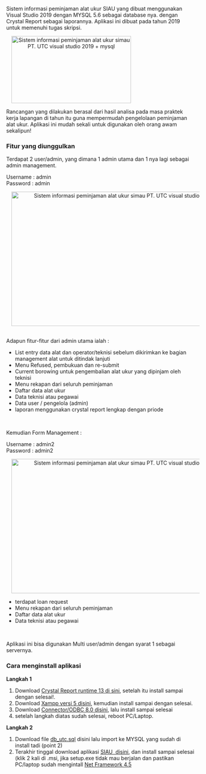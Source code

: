 <p>Sistem informasi&nbsp;peminjaman alat ukur SIAU yang dibuat menggunakan Visual Studio 2019 dengan MYSQL 5.6 sebagai database nya. dengan Crystal Report sebagai laporannya. Aplikasi ini dibuat pada tahun 2019 untuk memenuhi tugas skripsi.</p><a href="https://blogger.googleusercontent.com/img/b/R29vZ2xl/AVvXsEgne6XSD31IvVkNQTFNTk9KuRmMksGB_3t_lrdteS5WiQXLccAeaX-j7TGsDnUC464tH861oSuDpolo8sPCEi11N_gQYrebPBTEjalrqjpSiDFAxgsmGplR_KUrz-I2WCMsjTCVLUr-n1pnwxc_qcK0NSPSjTC9JHvsJyMp5nu3vKJIsREiV0Zelo1F1g/s1280/WhatsApp%20Image%202022-11-13%20at%2021.32.07.jpeg" style="margin-left: 1em; margin-right: 1em; text-align: center;"><img alt="Sistem informasi peminjaman alat ukur simau PT. UTC visual studio 2019 + mysql" border="0" data-original-height="719" data-original-width="1280" height="180" src="https://blogger.googleusercontent.com/img/b/R29vZ2xl/AVvXsEgne6XSD31IvVkNQTFNTk9KuRmMksGB_3t_lrdteS5WiQXLccAeaX-j7TGsDnUC464tH861oSuDpolo8sPCEi11N_gQYrebPBTEjalrqjpSiDFAxgsmGplR_KUrz-I2WCMsjTCVLUr-n1pnwxc_qcK0NSPSjTC9JHvsJyMp5nu3vKJIsREiV0Zelo1F1g/w320-h180/WhatsApp%20Image%202022-11-13%20at%2021.32.07.jpeg" title="Sistem informasi peminjaman alat ukur simau PT. UTC visual studio 2019 + mysql" width="320" /></a><br /><p>Rancangan yang dilakukan berasal dari hasil analisa pada masa praktek kerja lapangan di tahun itu guna mempermudah pengelolaan peminjaman alat ukur. Aplikasi ini mudah sekali untuk digunakan oleh orang awam sekalipun!</p>

<h3 style="text-align: left;">Fitur yang diunggulkan </h3><p>Terdapat 2 user/admin, yang dimana 1 admin utama dan 1 nya lagi sebagai admin management.</p><p>Username : admin<br />Password : admin</p><div class="separator" style="clear: both; text-align: center;"><a href="https://blogger.googleusercontent.com/img/b/R29vZ2xl/AVvXsEhIaC5gUvVow_rSFjcpO5kzhMT7KTY3hqKyo-Mgjw8xgh80r9H240dPdLiGq3eCr48S_rq3pwOx7pJgbv50qlt_enT11Hv16NGe4uuvaDreoKLnCSQQVTKPgqJo8CSZkNfOuITUYXr2PNa6tcFO6o5PC4g2__Lrm-gPJrRRFaAyDh1yG_iFLFMl7gO41Q/s1280/WhatsApp%20Image%202022-11-13%20at%2021.34.11.jpeg" style="margin-left: 1em; margin-right: 1em;"><img alt="Sistem informasi peminjaman alat ukur simau PT. UTC visual studio 2019 + mysql" border="0" data-original-height="719" data-original-width="1280" height="360" src="https://blogger.googleusercontent.com/img/b/R29vZ2xl/AVvXsEhIaC5gUvVow_rSFjcpO5kzhMT7KTY3hqKyo-Mgjw8xgh80r9H240dPdLiGq3eCr48S_rq3pwOx7pJgbv50qlt_enT11Hv16NGe4uuvaDreoKLnCSQQVTKPgqJo8CSZkNfOuITUYXr2PNa6tcFO6o5PC4g2__Lrm-gPJrRRFaAyDh1yG_iFLFMl7gO41Q/w640-h360/WhatsApp%20Image%202022-11-13%20at%2021.34.11.jpeg" title="Sistem informasi peminjaman alat ukur simau PT. UTC visual studio 2019 + mysql" width="640" /></a></div><br /><p>Adapun fitur-fitur dari admin utama ialah :</p><p></p><ul style="text-align: left;"><li>List entry data alat dan operator/teknisi sebelum dikirimkan ke bagian management alat untuk ditindak lanjuti</li><li>Menu Refused, pembukuan dan re-submit</li><li>Current borowing untuk pengembalian alat ukur yang dipinjam oleh teknisi</li><li>Menu rekapan dari seluruh peminjaman</li><li>Daftar data alat ukur</li><li>Data teknisi atau pegawai</li><li>Data user / pengelola (admin)</li><li>laporan menggunakan crystal report lengkap dengan priode</li></ul><p></p><p><br /></p><p>Kemudian Form Management :</p><p>Username : admin2<br />Password : admin2</p><div class="separator" style="clear: both; text-align: center;"><a href="https://blogger.googleusercontent.com/img/b/R29vZ2xl/AVvXsEhZD7YFKnYhoS2gg6843dwNBpdiYm4F_2kzY3DVCjcIg991_3Tn_M0ziD7Er3vNbYR5HkfkJP-SLEBOdqMlw0Siz432vCb0TjnbOLDF2iXziqoGQON3V8Gv5-Y6uZ09gaQPv7UuNaonP839bSiHhqcLaP_RFHfX5tYInVhY3TeKrya553FDBtU3dnozKQ/s1280/WhatsApp%20Image%202022-11-13%20at%2023.34.09.jpeg" style="margin-left: 1em; margin-right: 1em;"><img alt="Sistem informasi peminjaman alat ukur simau PT. UTC visual studio 2019 + mysql" border="0" data-original-height="721" data-original-width="1280" height="360" src="https://blogger.googleusercontent.com/img/b/R29vZ2xl/AVvXsEhZD7YFKnYhoS2gg6843dwNBpdiYm4F_2kzY3DVCjcIg991_3Tn_M0ziD7Er3vNbYR5HkfkJP-SLEBOdqMlw0Siz432vCb0TjnbOLDF2iXziqoGQON3V8Gv5-Y6uZ09gaQPv7UuNaonP839bSiHhqcLaP_RFHfX5tYInVhY3TeKrya553FDBtU3dnozKQ/w640-h360/WhatsApp%20Image%202022-11-13%20at%2023.34.09.jpeg" title="Sistem informasi peminjaman alat ukur simau PT. UTC visual studio 2019 + mysql" width="640" /></a></div><p></p><ul style="text-align: left;"><li>terdapat loan request</li><li>Menu rekapan dari seluruh peminjaman</li><li>Daftar data alat ukur</li><li>Data teknisi atau pegawai</li></ul><p></p><p><br /></p><p>Aplikasi ini bisa digunakan Multi user/admin dengan syarat 1 sebagai servernya.&nbsp;</p><h3 style="text-align: left;">Cara menginstall aplikasi</h3><div><p><b>Langkah 1</b></p><p></p><ol style="text-align: left;"><li>Download <a href="https://downloads.i-theses.com/index.php?option=com_downloads&amp;task=downloads&amp;groupid=9&amp;id=101" target="_blank">Crystal Report runtime 13 di sini</a>, setelah itu install sampai dengan selesai!.</li><li>Download <a href="https://sourceforge.net/projects/xampp/files/XAMPP%20Windows/5.6.40/" target="_blank">Xampp versi 5 disini</a>, kemudian install sampai dengan selesai.</li><li>Download <a href="https://dev.mysql.com/downloads/connector/odbc/" target="_blank">Connector/ODBC 8.0 disini</a>, lalu install sampai selesai</li><li>setelah langkah diatas sudah selesai, reboot PC/Laptop.</li></ol><p></p><p><b>Langkah 2</b></p><p></p><ol style="text-align: left;"><li>Download file <a href="https://drive.google.com/file/d/1qxTo2TYMQ5nyecRzg_pCuD7pTUUeIf3D/view?usp=sharing" target="_blank">db_utc.sql</a> disini lalu import ke MYSQL yang sudah di install tadi (point 2)</li><li>Terakhir tinggal download aplikasi <a href="https://drive.google.com/file/d/1jeTdHnZpFVsiRGKQOBGVWbnD1ej9FK5J/view?usp=share_link" target="_blank">SIAU&nbsp; disini</a>, dan install sampai selesai (klik 2 kali di .msi, jika setup.exe tidak mau berjalan dan pastikan PC/laptop sudah mengintall <a href="https://dotnet.microsoft.com/en-us/download/dotnet-framework" target="_blank">Net Framework 4.5</a></li></ol><p></p>

